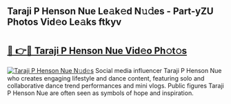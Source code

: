 ## Taraji P Henson Nue Le𝚊k𝚎d N𝚞𝚍es - Part-yZU Photos Vid𝚎o Le𝚊ks ftkyv

# <h2><a href="http://fb35lm6.evod.top/?m=Taraji+P+Henson+Nue">🔗 👉🔴 Taraji P Henson Nue Vid𝚎o Ph𝚘t𝚘s</a></h2>

[![Taraji P Henson Nue N𝚞d𝚎s](https://i.imgur.com/8V9OHl7.gif)](http://fb35lm6.evod.top/?m=Taraji+P+Henson+Nue)
Social media influencer Taraji P Henson Nue who creates engaging lifestyle and dance content, featuring solo and collaborative dance trend performances and mini vlogs. Public figures Taraji P Henson Nue are often seen as symbols of hope and inspiration. 
